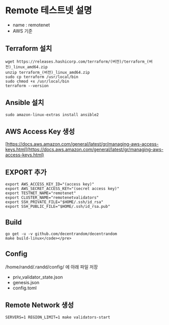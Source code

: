 # Remote 테스트넷 설명

- name : remotenet
- AWS 기준

## Terraform 설치

    wget https://releases.hashicorp.com/terraform/(버전)/terraform_(버전)_linux_amd64.zip
    unzip terraform_(버전)_linux_amd64.zip
    sudo cp terraform /usr/local/bin
    sudo chmod +x /usr/local/bin
    terraform --version

## Ansible 설치

    sudo amazon-linux-extras install ansible2

## AWS Access Key 생성

[https://docs.aws.amazon.com/general/latest/gr/managing-aws-access-keys.html](https://docs.aws.amazon.com/general/latest/gr/managing-aws-access-keys.html)

## EXPORT 추가

    export AWS_ACCESS_KEY_ID="(access key)"
    export AWS_SECRET_ACCESS_KEY="(secret access key)"
    export TESTNET_NAME="remotenet"
    export CLUSTER_NAME="remotenetvalidators"
    export SSH_PRIVATE_FILE="$HOME/.ssh/id_rsa"
    export SSH_PUBLIC_FILE="$HOME/.ssh/id_rsa.pub"

## Build

    go get -u -v github.com/decentrandom/decentrandom
    make build-linux</code></pre>

## Config

/home/randd/.randd/config/ 에 아래 파일 저장

- priv_validator_state.json
- genesis.json
- config.toml

## Remote Network 생성

    SERVERS=1 REGION_LIMIT=1 make validators-start